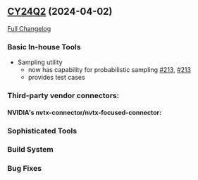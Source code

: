 
## [CY24Q2](https://github.com/kokkos/kokkos-tools/tree/develop) (2024-04-02)

[Full Changelog](https://github.com/kokkos/kokkos-tools/)

### Basic In-house Tools 
- Sampling utility 
   - now has capability for probabilistic sampling [\#213](https://github.com/kokkos/kokkos-tools/pull/213), [\#213](https://github.com/kokkos/kokkos-tools/pull/213)
   - provides test cases 

### Third-party vendor connectors:

#### NVIDIA's nvtx-connector/nvtx-focused-connector:

### Sophisticated Tools

### Build System

### Bug Fixes 

